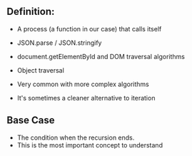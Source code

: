 ## Definition:

- A process (a function in our case) that calls itself

- JSON.parse / JSON.stringify
- document.getElementById and DOM traversal algorithms
- Object traversal
- Very common with more complex algorithms
- It's sometimes a cleaner alternative to iteration

## Base Case

- The condition when the recursion ends.
- This is the most important concept to understand
